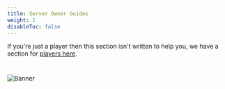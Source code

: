 ```yaml
---
title: Server Owner Guides
weight: 1
disableToc: false
---
```


If you're just a player then this section isn't written to help you, we have a section for [players here](../players/client-guides).
#
![Banner](/images/fishy.gif)